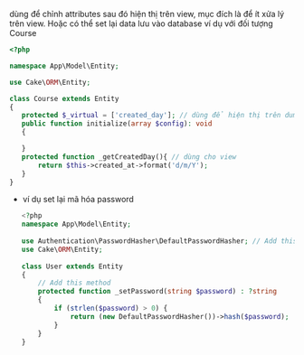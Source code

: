 dùng để chỉnh attributes sau đó hiện thị trên view, mục đích là để ít xửa lý trên view. Hoặc có thể set lại data lưu vào database
ví dụ với đối tượng Course

```php
<?php

namespace App\Model\Entity;

use Cake\ORM\Entity;

class Course extends Entity
{
   protected $_virtual = ['created_day']; // dùng để hiện thị trên dump die
   public function initialize(array $config): void
   {

   }
   protected function _getCreatedDay(){ // dùng cho view
       return $this->created_at->format('d/m/Y');
   }
}
```

- ví dụ set lại mã hóa password
```php
   <?php
   namespace App\Model\Entity;
   
   use Authentication\PasswordHasher\DefaultPasswordHasher; // Add this line
   use Cake\ORM\Entity;
   
   class User extends Entity
   {
       // Add this method
       protected function _setPassword(string $password) : ?string
       {
           if (strlen($password) > 0) {
               return (new DefaultPasswordHasher())->hash($password);
           }
       }
   }
```
